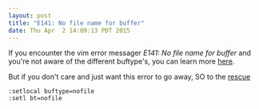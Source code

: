 ```yaml
---
layout: post
title: "E141: No file name for buffer"
date: Thu Apr  2 14:09:13 PDT 2015
---
```


If you encounter the vim error messager *E141: No file name for buffer*
and you're not aware of the different buftype's, you can learn more [here](http://vimdoc.sourceforge.net/htmldoc/options.html#'buftype').

But if you don't care and just want this error to go away, SO to the [rescue](http://stackoverflow.com/questions/19241507/in-vim-how-to-get-rid-of-irritating-e141-no-file-name-for-buffer-nn)

    :setlocal buftype=nofile
    :setl bt=nofile
